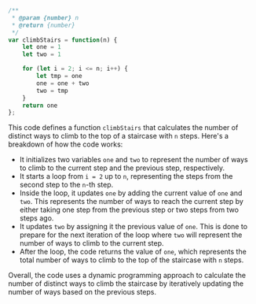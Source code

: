 ```javascript
/**
 * @param {number} n
 * @return {number}
 */
var climbStairs = function(n) {
    let one = 1
    let two = 1

    for (let i = 2; i <= n; i++) {
        let tmp = one
        one = one + two
        two = tmp
    }
    return one
};
```

This code defines a function `climbStairs` that calculates the number of distinct ways to climb to the top of a staircase with `n` steps. Here's a breakdown of how the code works:

- It initializes two variables `one` and `two` to represent the number of ways to climb to the current step and the previous step, respectively.
- It starts a loop from `i = 2` up to `n`, representing the steps from the second step to the `n`-th step.
- Inside the loop, it updates `one` by adding the current value of `one` and `two`. This represents the number of ways to reach the current step by either taking one step from the previous step or two steps from two steps ago.
- It updates `two` by assigning it the previous value of `one`. This is done to prepare for the next iteration of the loop where `two` will represent the number of ways to climb to the current step.
- After the loop, the code returns the value of `one`, which represents the total number of ways to climb to the top of the staircase with `n` steps.

Overall, the code uses a dynamic programming approach to calculate the number of distinct ways to climb the staircase by iteratively updating the number of ways based on the previous steps.
